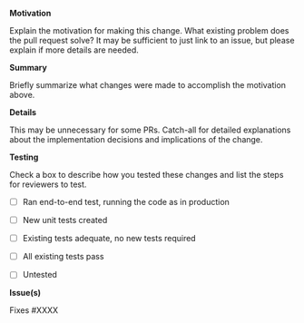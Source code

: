 <!--
  Thanks for submitting a pull request!
  We appreciate you spending the time to work on these changes. Please provide enough information so that others can review your pull request. The three fields below are mandatory.
-->

<!--
  Title
  Please include a concise title that briefly describes the change.
  Titles should follow https://www.conventionalcommits.org/.
  They should also be in the present simple tense.

  Examples:

  feat(dvm): adds a new function to compute voting rewards offchain
  fix(monitor): fixes broken link in liquidation log
  feat(voter-dapp): adds countdown timer component to the header
  build(solc): updates solc version to 0.6.12
  improve(emp-client): parallelizes web3 calls to improve performance

  For examples of other types (feat, fix, build, improve) and what they mean, take a look at the angular list:
  https://github.com/angular/angular/blob/22b96b9/CONTRIBUTING.md#type

  See https://github.com/UMAprotocol/protocol/blob/master/CONTRIBUTING.md#conventional-commits for more details on PR
  title expectations.
-->


**Motivation**

Explain the motivation for making this change.
What existing problem does the pull request solve?
It may be sufficient to just link to an issue, but please explain if more details are needed.


**Summary**

Briefly summarize what changes were made to accomplish the motivation above.


**Details**

This may be unnecessary for some PRs. Catch-all for detailed explanations about the implementation decisions and implications of the change.


**Testing**

Check a box to describe how you tested these changes and list the steps for reviewers to test.

- [ ]  Ran end-to-end test, running the code as in production
- [ ]  New unit tests created
- [ ]  Existing tests adequate, no new tests required
- [ ]  All existing tests pass
- [ ]  Untested


**Issue(s)**

<!-- This PR must fix or refer to one or more issues. Please list them here. -->
Fixes #XXXX

